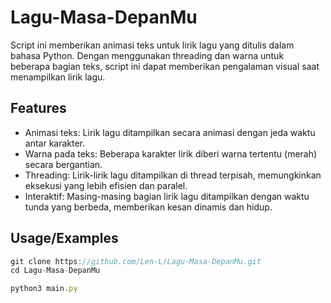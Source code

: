 # Lagu-Masa-DepanMu
Script ini memberikan animasi teks untuk lirik lagu yang ditulis dalam bahasa Python. Dengan menggunakan threading dan warna untuk beberapa bagian teks, script ini dapat memberikan pengalaman visual saat menampilkan lirik lagu.

## Features

- Animasi teks: Lirik lagu ditampilkan secara animasi dengan jeda waktu antar karakter.
- Warna pada teks: Beberapa karakter lirik diberi warna tertentu (merah) secara bergantian.
- Threading: Lirik-lirik lagu ditampilkan di thread terpisah, memungkinkan eksekusi yang lebih efisien dan paralel.
- Interaktif: Masing-masing bagian lirik lagu ditampilkan dengan waktu tunda yang berbeda, memberikan kesan dinamis dan hidup.  

## Usage/Examples

```javascript
git clone https://github.com/Len-L/Lagu-Masa-DepanMu.git
cd Lagu-Masa-DepanMu
```
```javascript
python3 main.py
```


